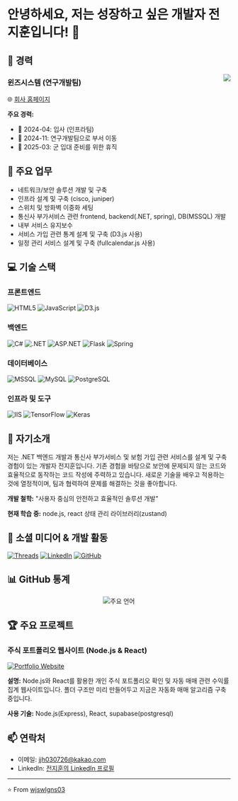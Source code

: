 # 안녕하세요, 저는 성장하고 싶은 개발자 전지훈입니다! 👋

## 🚀 경력
<img align="right" src="https://img.shields.io/badge/-1년_6개월-blue?style=for-the-badge" />

### 윈즈시스템 (연구개발팀)
🌐 [회사 홈페이지](https://www.w-ins.net/)

**주요 경력:**
- 📅 2024-04: 입사 (인프라팀)
- 📅 2024-11: 연구개발팀으로 부서 이동
- 📅 2025-03: 군 입대 준비를 위한 휴직

## 💼 주요 업무
- 네트워크/보안 솔루션 개발 및 구축
- 인프라 설계 및 구축 (cisco, juniper)
- 스위치 및 방화벽 이중화 세팅
- 통신사 부가서비스 관련 frontend, backend(.NET, spring), DB(MSSQL) 개발
- 내부 서비스 유지보수
- 서비스 가입 관련 통계 설계 및 구축 (D3.js 사용)
- 일정 관리 서비스 설계 및 구축 (fullcalendar.js 사용)

## 💻 기술 스택

### 프론트엔드
![HTML5](https://img.shields.io/badge/-HTML5-E34F26?style=flat-square&logo=html5&logoColor=white)
![JavaScript](https://img.shields.io/badge/-JavaScript-F7DF1E?style=flat-square&logo=javascript&logoColor=black)
![D3.js](https://img.shields.io/badge/-D3.js-F9A03C?style=flat-square&logo=d3.js&logoColor=white)

### 백엔드
![C#](https://img.shields.io/badge/-C%23-239120?style=flat-square&logo=c-sharp&logoColor=white)
![.NET](https://img.shields.io/badge/-.NET-512BD4?style=flat-square&logo=.net&logoColor=white)
![ASP.NET](https://img.shields.io/badge/-ASP.NET-512BD4?style=flat-square&logo=.net&logoColor=white)
![Flask](https://img.shields.io/badge/-Flask-000000?style=flat-square&logo=flask&logoColor=white)
![Spring](https://img.shields.io/badge/-Spring-6DB33F?style=flat-square&logo=spring&logoColor=white)

### 데이터베이스
![MSSQL](https://img.shields.io/badge/-MSSQL-CC2927?style=flat-square&logo=microsoft-sql-server&logoColor=white)
![MySQL](https://img.shields.io/badge/-MySQL-4479A1?style=flat-square&logo=mysql&logoColor=white)
![PostgreSQL](https://img.shields.io/badge/-PostgreSQL-336791?style=flat-square&logo=postgresql&logoColor=white)

### 인프라 및 도구
![IIS](https://img.shields.io/badge/-IIS-5E5E5E?style=flat-square&logo=microsoft&logoColor=white)
![TensorFlow](https://img.shields.io/badge/-TensorFlow-FF6F00?style=flat-square&logo=TensorFlow&logoColor=white)
![Keras](https://img.shields.io/badge/-Keras-D00000?style=flat-square&logo=Keras&logoColor=white)

## 🌟 자기소개
저는 .NET 백엔드 개발과 통신사 부가서비스 및 보험 가입 관련 서비스를 설계 및 구축 경험이 있는 개발자 전지훈입니다. 
기존 경험을 바탕으로 보안에 문제되지 않는 코드와 효율적으로 동작하는 코드 작성에 주력하고 있습니다. 
새로운 기술을 배우고 적용하는 것에 열정적이며, 팀과 협력하여 문제를 해결하는 것을 좋아합니다.

**개발 철학:** "사용자 중심의 안전하고 효율적인 솔루션 개발"

**현재 학습 중:** node.js, react 상태 관리 라이브러리(zustand)

## 🔗 소셜 미디어 & 개발 활동
[![Threads](https://img.shields.io/badge/-Threads-000000?style=flat-square&logo=threads&logoColor=white)](https://www.threads.net/@wlgns_wjs)
[![LinkedIn](https://img.shields.io/badge/-LinkedIn-0077B5?style=flat-square&logo=linkedin&logoColor=white)](https://www.linkedin.com/in/%EC%A7%80%ED%9B%88-%EC%A0%84-126268271/)
[![GitHub](https://img.shields.io/badge/-GitHub-181717?style=flat-square&logo=github)](https://github.com/wjswlgns03)

## 📊 GitHub 통계
<div align="center">
  <img src="https://github-readme-stats.vercel.app/api/top-langs/?username=wjswlgns03&layout=compact&theme=radical" alt="주요 언어" />
</div>

## 🏆 주요 프로젝트

### 주식 포트폴리오 웹사이트 (Node.js & React)
[![Portfolio Website](https://img.shields.io/badge/-Stock_Portfolio_Website-0A0A0A?style=for-the-badge&logo=github&logoColor=white)](https://github.com/wjswlgns03/my-stock-trading-app)

**설명:** 
Node.js와 React를 활용한 개인 주식 포트폴리오 확인 및 자동 매매 관련 수익률 집계 웹사이트입니다. 
폴더 구조만 미리 만들어두고 지금은 자동화 매매 알고리즘 구축 중입니다.

**사용 기술:** Node.js(Express), React, supabase(postgresql)

## 📫 연락처
- 이메일: [jjh030726@kakao.com](mailto:jjh030726@kakao.com)
- LinkedIn: [전지훈의 LinkedIn 프로필](https://www.linkedin.com/in/%EC%A7%80%ED%9B%88-%EC%A0%84-126268271/)

---

⭐️ From [wjswlgns03](https://github.com/wjswlgns03)
